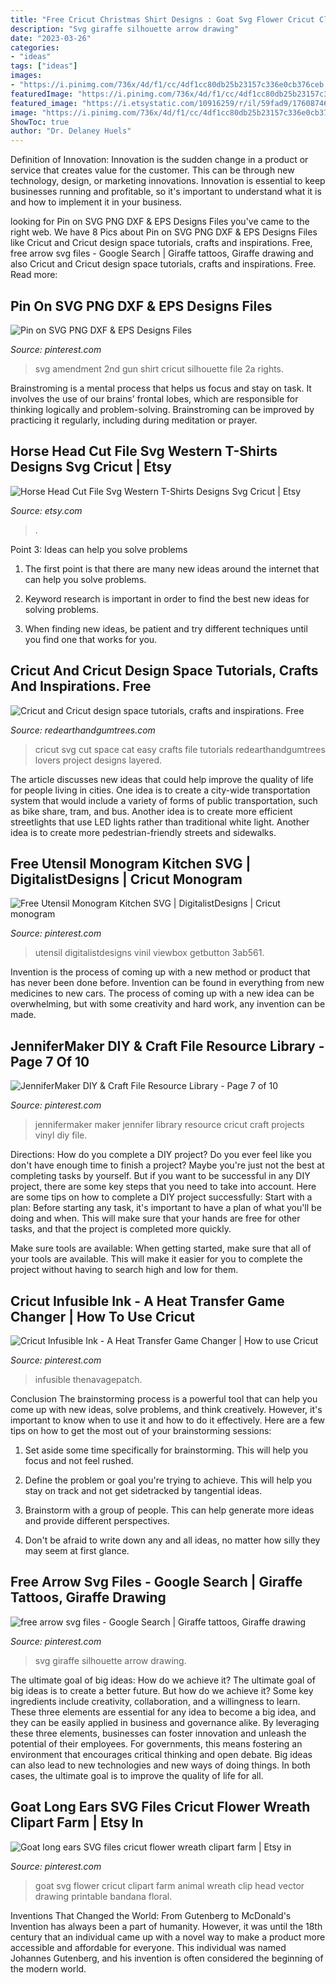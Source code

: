 ```yaml
---
title: "Free Cricut Christmas Shirt Designs : Goat Svg Flower Cricut Clipart Farm Animal Wreath Clip Head Vector Drawing Printable Bandana Floral"
description: "Svg giraffe silhouette arrow drawing"
date: "2023-03-26"
categories:
- "ideas"
tags: ["ideas"]
images:
- "https://i.pinimg.com/736x/4d/f1/cc/4df1cc80db25b23157c336e0cb376ceb.jpg"
featuredImage: "https://i.pinimg.com/736x/4d/f1/cc/4df1cc80db25b23157c336e0cb376ceb.jpg"
featured_image: "https://i.etsystatic.com/10916259/r/il/59fad9/1760874677/il_794xN.1760874677_2n3p.jpg"
image: "https://i.pinimg.com/736x/4d/f1/cc/4df1cc80db25b23157c336e0cb376ceb.jpg"
ShowToc: true
author: "Dr. Delaney Huels"
---
```



Definition of Innovation:
Innovation is the sudden change in a product or service that creates value for the customer. This can be through new technology, design, or marketing innovations. Innovation is essential to keep businesses running and profitable, so it's important to understand what it is and how to implement it in your business.

	

		
looking for Pin on SVG PNG DXF &amp; EPS Designs Files you've came to the right web. We have 8 Pics about Pin on SVG PNG DXF &amp; EPS Designs Files like Cricut and Cricut design space tutorials, crafts and inspirations. Free, free arrow svg files - Google Search | Giraffe tattoos, Giraffe drawing and also Cricut and Cricut design space tutorials, crafts and inspirations. Free. Read more:
		
    
## Pin On SVG PNG DXF &amp; EPS Designs Files

<img loading=lazy src="https://i.pinimg.com/736x/28/c6/bb/28c6bbbf869a0b493153024bf8680e2e.jpg" onerror="this.onerror=null;this.src='https://tse4.mm.bing.net/th?id=OIP.UDL_JbzqHOSiekfQ6fSt2QHaLG&amp;pid=15.1';" alt="Pin on SVG PNG DXF &amp; EPS Designs Files">

_Source: pinterest.com_

>svg amendment 2nd gun shirt cricut silhouette file 2a rights. 

	

Brainstroming is a mental process that helps us focus and stay on task. It involves the use of our brains’ frontal lobes, which are responsible for thinking logically and problem-solving. Brainstroming can be improved by practicing it regularly, including during meditation or prayer.

    
## Horse Head Cut File Svg Western T-Shirts Designs Svg Cricut | Etsy

<img loading=lazy src="https://i.etsystatic.com/10916259/r/il/59fad9/1760874677/il_794xN.1760874677_2n3p.jpg" onerror="this.onerror=null;this.src='https://tse2.mm.bing.net/th?id=OIP.GWpUsolnyIwTr76rr9juOQHaHa&amp;pid=15.1';" alt="Horse Head Cut File Svg Western T-Shirts Designs Svg Cricut | Etsy">

_Source: etsy.com_

>. 

	

Point 3: Ideas can help you solve problems
1. The first point is that there are many new ideas around the internet that can help you solve problems.
2. Keyword research is important in order to find the best new ideas for solving problems.

3. When finding new ideas, be patient and try different techniques until you find one that works for you.

    
## Cricut And Cricut Design Space Tutorials, Crafts And Inspirations. Free

<img loading=lazy src="http://www.redearthandgumtrees.com/uploads/1/1/8/0/118010194/easy-to-make-cricut-project-for-all-the-cat-lovers-easy-cricut-weekend-projects-cat-svg-cut-file_orig.jpg" onerror="this.onerror=null;this.src='https://tse4.mm.bing.net/th?id=OIP.NIpKz-wzcnGyojCvvLJZsAHaLH&amp;pid=15.1';" alt="Cricut and Cricut design space tutorials, crafts and inspirations. Free">

_Source: redearthandgumtrees.com_

>cricut svg cut space cat easy crafts file tutorials redearthandgumtrees lovers project designs layered. 

	

The article discusses new ideas that could help improve the quality of life for people living in cities. One idea is to create a city-wide transportation system that would include a variety of forms of public transportation, such as bike share, tram, and bus. Another idea is to create more efficient streetlights that use LED lights rather than traditional white light. Another idea is to create more pedestrian-friendly streets and sidewalks.

    
## Free Utensil Monogram Kitchen SVG | DigitalistDesigns | Cricut Monogram

<img loading=lazy src="https://i.pinimg.com/736x/2e/88/09/2e8809dc429281026ce2e6cad5bed220.jpg" onerror="this.onerror=null;this.src='https://tse4.mm.bing.net/th?id=OIP.wx7rVNjkJjNeaHR3SJ39nwHaLt&amp;pid=15.1';" alt="Free Utensil Monogram Kitchen SVG | DigitalistDesigns | Cricut monogram">

_Source: pinterest.com_

>utensil digitalistdesigns vinil viewbox getbutton 3ab561. 

	

Invention is the process of coming up with a new method or product that has never been done before. Invention can be found in everything from new medicines to new cars. The process of coming up with a new idea can be overwhelming, but with some creativity and hard work, any invention can be made.

    
## JenniferMaker DIY &amp; Craft File Resource Library - Page 7 Of 10

<img loading=lazy src="https://i.pinimg.com/736x/4d/f1/cc/4df1cc80db25b23157c336e0cb376ceb.jpg" onerror="this.onerror=null;this.src='https://tse3.mm.bing.net/th?id=OIP.djxGT0-YOFm5wUsEtvCuiQHaHa&amp;pid=15.1';" alt="JenniferMaker DIY &amp; Craft File Resource Library - Page 7 of 10">

_Source: pinterest.com_

>jennifermaker maker jennifer library resource cricut craft projects vinyl diy file. 

	

Directions: How do you complete a DIY project?
Do you ever feel like you don't have enough time to finish a project? Maybe you're just not the best at completing tasks by yourself. But if you want to be successful in any DIY project, there are some key steps that you need to take into account. Here are some tips on how to complete a DIY project successfully:
Start with a plan: Before starting any task, it's important to have a plan of what you'll be doing and when. This will make sure that your hands are free for other tasks, and that the project is completed more quickly.

Make sure tools are available: When getting started, make sure that all of your tools are available. This will make it easier for you to complete the project without having to search high and low for them.

    
## Cricut Infusible Ink - A Heat Transfer Game Changer | How To Use Cricut

<img loading=lazy src="https://i.pinimg.com/736x/ff/85/52/ff8552a11b6508d76c3cf37038edaba9.jpg" onerror="this.onerror=null;this.src='https://tse1.mm.bing.net/th?id=OIP.EZTq9X6mzxk3ob6KXnkUJQHaRW&amp;pid=15.1';" alt="Cricut Infusible Ink - A Heat Transfer Game Changer | How to use Cricut">

_Source: pinterest.com_

>infusible thenavagepatch. 

	

Conclusion
The brainstorming process is a powerful tool that can help you come up with new ideas, solve problems, and think creatively. However, it's important to know when to use it and how to do it effectively. Here are a few tips on how to get the most out of your brainstorming sessions:
1. Set aside some time specifically for brainstorming. This will help you focus and not feel rushed.

2. Define the problem or goal you're trying to achieve. This will help you stay on track and not get sidetracked by tangential ideas.

3. Brainstorm with a group of people. This can help generate more ideas and provide different perspectives.

4. Don't be afraid to write down any and all ideas, no matter how silly they may seem at first glance.

    
## Free Arrow Svg Files - Google Search | Giraffe Tattoos, Giraffe Drawing

<img loading=lazy src="https://i.pinimg.com/736x/20/a8/de/20a8de41e3c13e589be993140ac5406b.jpg" onerror="this.onerror=null;this.src='https://tse3.mm.bing.net/th?id=OIP.md1RdRjwAowvRHtfixt2eAHaKa&amp;pid=15.1';" alt="free arrow svg files - Google Search | Giraffe tattoos, Giraffe drawing">

_Source: pinterest.com_

>svg giraffe silhouette arrow drawing. 

	

The ultimate goal of big ideas: How do we achieve it?
The ultimate goal of big ideas is to create a better future. But how do we achieve it? Some key ingredients include creativity, collaboration, and a willingness to learn. These three elements are essential for any idea to become a big idea, and they can be easily applied in business and governance alike. By leveraging these three elements, businesses can foster innovation and unleash the potential of their employees. For governments, this means fostering an environment that encourages critical thinking and open debate. Big ideas can also lead to new technologies and new ways of doing things. In both cases, the ultimate goal is to improve the quality of life for all.

    
## Goat Long Ears SVG Files Cricut Flower Wreath Clipart Farm | Etsy In

<img loading=lazy src="https://i.pinimg.com/736x/12/45/db/1245dbfc5f33920448a0cb6e276b8837.jpg" onerror="this.onerror=null;this.src='https://tse3.mm.bing.net/th?id=OIP.Zyr1xYnasezyvOld0b0KsgHaF3&amp;pid=15.1';" alt="Goat long ears SVG files cricut flower wreath clipart farm | Etsy in">

_Source: pinterest.com_

>goat svg flower cricut clipart farm animal wreath clip head vector drawing printable bandana floral. 

	

Inventions That Changed the World: From Gutenberg to McDonald's
Invention has always been a part of humanity. However, it was until the 18th century that an individual came up with a novel way to make a product more accessible and affordable for everyone. This individual was named Johannes Gutenberg, and his invention is often considered the beginning of the modern world.

